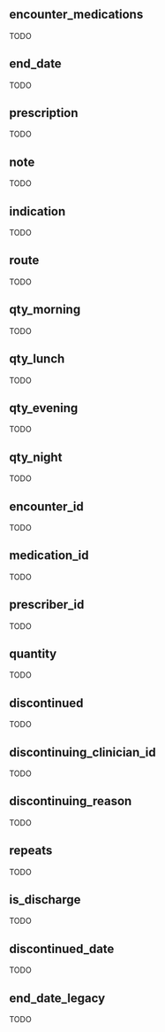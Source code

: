 ## encounter_medications

TODO

## end_date

TODO

## prescription

TODO

## note

TODO

## indication

TODO

## route

TODO

## qty_morning

TODO

## qty_lunch

TODO

## qty_evening

TODO

## qty_night

TODO

## encounter_id

TODO

## medication_id

TODO

## prescriber_id

TODO

## quantity

TODO

## discontinued

TODO

## discontinuing_clinician_id

TODO

## discontinuing_reason

TODO

## repeats

TODO

## is_discharge

TODO

## discontinued_date

TODO

## end_date_legacy

TODO

